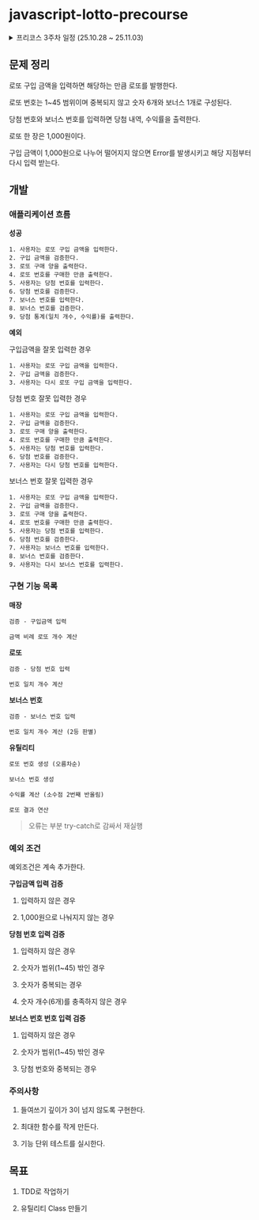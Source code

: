 # javascript-lotto-precourse

<details>
  <summary>프리코스 3주차 일정 (25.10.28 ~ 25.11.03)</summary>

- 25.10.28.(화) README 작성

</details>

## 문제 정리

로또 구입 금액을 입력하면 해당하는 만큼 로또를 발행한다.

로또 번호는 1~45 범위이며 중복되지 않고 숫자 6개와 보너스 1개로 구성된다.

당첨 번호와 보너스 번호를 입력하면 당첨 내역, 수익률을 출력한다.

로또 한 장은 1,000원이다.

구입 금액이 1,000원으로 나누어 떨어지지 않으면 Error를 발생시키고 해당 지점부터 다시 입력 받는다.

## 개발

### 애플리케이션 흐름

**성공**

```
1. 사용자는 로또 구입 금액을 입력한다.
2. 구입 금액을 검증한다.
3. 로또 구매 양을 출력한다.
4. 로또 번호를 구매한 만큼 출력한다.
5. 사용자는 당첨 번호를 입력한다.
6. 당첨 번호를 검증한다.
7. 보너스 번호를 입력한다.
8. 보너스 번호를 검증한다.
9. 당첨 통계(일치 개수, 수익률)를 출력한다.
```

**예외**

구입금액을 잘못 입력한 경우

```
1. 사용자는 로또 구입 금액을 입력한다.
2. 구입 금액을 검증한다.
3. 사용자는 다시 로또 구입 금액을 입력한다.
```

당첨 번호 잘못 입력한 경우

```
1. 사용자는 로또 구입 금액을 입력한다.
2. 구입 금액을 검증한다.
3. 로또 구매 양을 출력한다.
4. 로또 번호를 구매한 만큼 출력한다.
5. 사용자는 당첨 번호를 입력한다.
6. 당첨 번호를 검증한다.
7. 사용자는 다시 당첨 번호를 입력한다.
```

보너스 번호 잘못 입력한 경우

```
1. 사용자는 로또 구입 금액을 입력한다.
2. 구입 금액을 검증한다.
3. 로또 구매 양을 출력한다.
4. 로또 번호를 구매한 만큼 출력한다.
5. 사용자는 당첨 번호를 입력한다.
6. 당첨 번호를 검증한다.
7. 사용자는 보너스 번호를 입력한다.
8. 보너스 번호를 검증한다.
9. 사용자는 다시 보너스 번호를 입력한다.
```

### 구현 기능 목록

**매장**

`검증 - 구입금액 입력`

`금액 비례 로또 개수 계산`

**로또**

`검증 - 당첨 번호 입력`

`번호 일치 개수 계산`

**보너스 번호**

`검증 - 보너스 번호 입력`

`번호 일치 개수 계산 (2등 판별)`

**유틸리티**

`로또 번호 생성 (오름차순)`

`보너스 번호 생성`

`수익률 계산 (소수점 2번째 반올림)`

`로또 결과 연산`

> 오류는 부분 try-catch로 감싸서 재실행

### 예외 조건

예외조건은 계속 추가한다.

**구입금액 입력 검증**

1. 입력하지 않은 경우

2. 1,000원으로 나눠지지 않는 경우

**당첨 번호 입력 검증**

1. 입력하지 않은 경우

2. 숫자가 범위(1~45) 밖인 경우

3. 숫자가 중복되는 경우

4. 숫자 개수(6개)를 충족하지 않은 경우

**보너스 번호 번호 입력 검증**

1. 입력하지 않은 경우

2. 숫자가 범위(1~45) 밖인 경우

3. 당첨 번호와 중복되는 경우

### 주의사항

1. 들여쓰기 깊이가 3이 넘지 않도록 구현한다.

2. 최대한 함수를 작게 만든다.

3. 기능 단위 테스트를 실시한다.

## 목표

1. TDD로 작업하기

2. 유틸리티 Class 만들기

